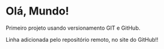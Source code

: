 # Olá, Mundo!
 Primeiro projeto usando versionamento GIT e GitHub.
 
 Linha adicionada pelo repositório remoto, no site do GitHub!!
